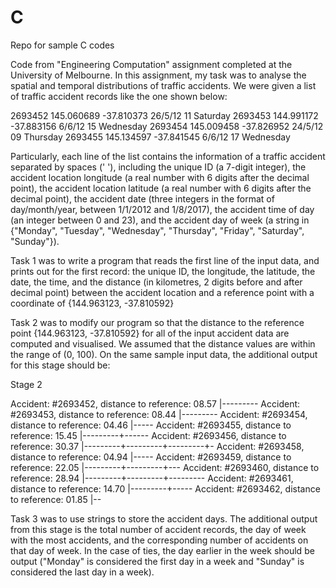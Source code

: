 # C
Repo for sample C codes

Code from "Engineering Computation" assignment completed at the 
University of Melbourne. In this assignment, my task was to analyse 
the spatial and temporal distributions of traffic accidents. We
were given a list of traffic accident records like the one shown below:
 
2693452 145.060689 -37.810373 26/5/12 11 Saturday
2693453 144.991172 -37.883156 6/6/12 15 Wednesday
2693454 145.009458 -37.826952 24/5/12 09 Thursday
2693455 145.134597 -37.841545 6/6/12 17 Wednesday

Particularly, each line of the list contains the information of a traffic 
accident separated by spaces (' '), including the unique ID (a 7-digit
integer), the accident location longitude (a real number with 6 digits 
after the decimal point), the accident location latitude (a real number 
with 6 digits after the decimal point), the accident date (three integers in the
format of day/month/year, between 1/1/2012 and 1/8/2017), the accident time of day 
(an integer between 0 and 23), and the accident day of week (a string in {"Monday", 
"Tuesday", "Wednesday", "Thursday", "Friday", "Saturday", "Sunday"}).
 
Task 1 was to write a program that reads the first line of the input data, and prints 
out for the first record: the unique ID, the longitude, the latitude, the date, the time, 
and the distance (in kilometres, 2 digits before and after decimal point) between the 
accident location and a reference point with a coordinate of {144.963123, -37.810592}
 
Task 2 was to modify our program so that the distance to the reference point 
{144.963123, -37.810592} for all of the input accident data are computed and visualised. 
We assumed that the distance values are within the range of (0, 100). 
On the same sample input data, the additional output for this stage should be:

Stage 2

Accident: #2693452, distance to reference: 08.57 |---------
Accident: #2693453, distance to reference: 08.44 |---------
Accident: #2693454, distance to reference: 04.46 |-----
Accident: #2693455, distance to reference: 15.45 |---------+------
Accident: #2693456, distance to reference: 30.37 |---------+---------+---------+-
Accident: #2693458, distance to reference: 04.94 |-----
Accident: #2693459, distance to reference: 22.05 |---------+---------+---
Accident: #2693460, distance to reference: 28.94 |---------+---------+---------
Accident: #2693461, distance to reference: 14.70 |---------+-----
Accident: #2693462, distance to reference: 01.85 |--

Task 3 was to use strings to store the accident days. The additional output from this stage 
is the total number of accident records, the day of week with the most accidents, and the 
corresponding number of accidents on that day of week. In the case of ties, the day earlier 
in the week should be output ("Monday" is considered the first day in a week and "Sunday" is
considered the last day in a week).
